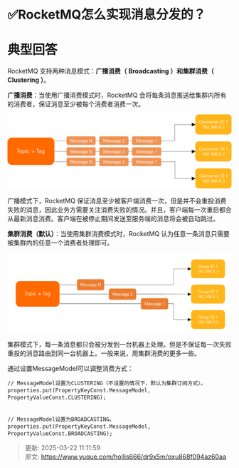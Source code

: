 # ✅RocketMQ怎么实现消息分发的？

# 典型回答


RocketMQ 支持两种消息模式：**广播消费（ Broadcasting ）**和**集群消费（ Clustering ）**。



**广播消费**：当使用广播消费模式时，RocketMQ 会将每条消息推送给集群内所有的消费者，保证消息至少被每个消费者消费一次。



![1693629100005-d004fc86-c2da-4100-8a47-218cbec2b8be.png](./img/A93gTOW1EFMbjVsS/1693629100005-d004fc86-c2da-4100-8a47-218cbec2b8be-967979.png)



广播模式下，RocketMQ 保证消息至少被客户端消费一次，但是并不会重投消费失败的消息，因此业务方需要关注消费失败的情况。并且，客户端每一次重启都会从最新消息消费。客户端在被停止期间发送至服务端的消息将会被自动跳过。



**集群消费（默认）**：当使用集群消费模式时，RocketMQ 认为任意一条消息只需要被集群内的任意一个消费者处理即可。



![1693629162403-f7934694-18bb-41e4-9871-26b95c76b8d6.png](./img/A93gTOW1EFMbjVsS/1693629162403-f7934694-18bb-41e4-9871-26b95c76b8d6-370011.png)



集群模式下，每一条消息都只会被分发到一台机器上处理。但是不保证每一次失败重投的消息路由到同一台机器上。一般来说，用集群消费的更多一些。



通过设置MessageModel可以调整消费方式：



```plain
// MessageModel设置为CLUSTERING（不设置的情况下，默认为集群订阅方式）。
properties.put(PropertyKeyConst.MessageModel, PropertyValueConst.CLUSTERING);


// MessageModel设置为BROADCASTING。
properties.put(PropertyKeyConst.MessageModel, PropertyValueConst.BROADCASTING); 
```



> 更新: 2025-03-22 11:11:59  
> 原文: <https://www.yuque.com/hollis666/dr9x5m/qxu868f094az60aa>